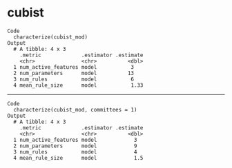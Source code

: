 # cubist

    Code
      characterize(cubist_mod)
    Output
      # A tibble: 4 x 3
        .metric             .estimator .estimate
        <chr>               <chr>          <dbl>
      1 num_active_features model           3   
      2 num_parameters      model          13   
      3 num_rules           model           6   
      4 mean_rule_size      model           1.33

---

    Code
      characterize(cubist_mod, committees = 1)
    Output
      # A tibble: 4 x 3
        .metric             .estimator .estimate
        <chr>               <chr>          <dbl>
      1 num_active_features model            3  
      2 num_parameters      model            9  
      3 num_rules           model            4  
      4 mean_rule_size      model            1.5

